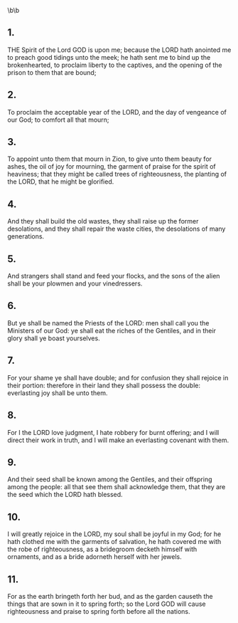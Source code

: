\b\b
## 1.
THE Spirit of the Lord GOD is upon me; because the LORD hath anointed me to preach good tidings unto the meek; he hath sent me to bind up the brokenhearted, to proclaim liberty to the captives, and the opening of the prison to them that are bound;
## 2.
To proclaim the acceptable year of the LORD, and the day of vengeance of our God; to comfort all that mourn;
## 3.
To appoint unto them that mourn in Zion, to give unto them beauty for ashes, the oil of joy for mourning, the garment of praise for the spirit of heaviness; that they might be called trees of righteousness, the planting of the LORD, that he might be glorified.
## 4.
And they shall build the old wastes, they shall raise up the former desolations, and they shall repair the waste cities, the desolations of many generations.
## 5.
And strangers shall stand and feed your flocks, and the sons of the alien shall be your plowmen and your vinedressers.
## 6.
But ye shall be named the Priests of the LORD: men shall call you the Ministers of our God: ye shall eat the riches of the Gentiles, and in their glory shall ye boast yourselves.
## 7.
For your shame ye shall have double; and for confusion they shall rejoice in their portion: therefore in their land they shall possess the double: everlasting joy shall be unto them.
## 8.
For I the LORD love judgment, I hate robbery for burnt offering; and I will direct their work in truth, and I will make an everlasting covenant with them.
## 9.
And their seed shall be known among the Gentiles, and their offspring among the people: all that see them shall acknowledge them, that they are the seed which the LORD hath blessed.
## 10.
I will greatly rejoice in the LORD, my soul shall be joyful in my God; for he hath clothed me with the garments of salvation, he hath covered me with the robe of righteousness, as a bridegroom decketh himself with ornaments, and as a bride adorneth herself with her jewels.
## 11.
For as the earth bringeth forth her bud, and as the garden causeth the things that are sown in it to spring forth; so the Lord GOD will cause righteousness and praise to spring forth before all the nations.
